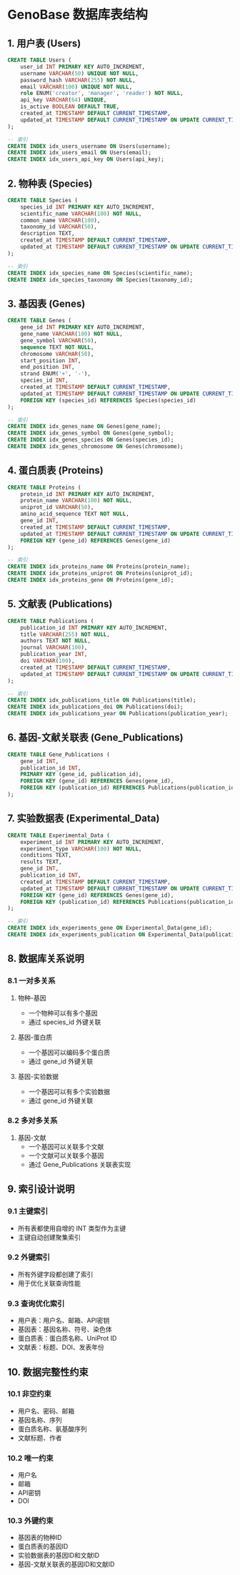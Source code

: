# GenoBase 数据库表结构

## 1. 用户表 (Users)
```sql
CREATE TABLE Users (
    user_id INT PRIMARY KEY AUTO_INCREMENT,
    username VARCHAR(50) UNIQUE NOT NULL,
    password_hash VARCHAR(255) NOT NULL,
    email VARCHAR(100) UNIQUE NOT NULL,
    role ENUM('creator', 'manager', 'reader') NOT NULL,
    api_key VARCHAR(64) UNIQUE,
    is_active BOOLEAN DEFAULT TRUE,
    created_at TIMESTAMP DEFAULT CURRENT_TIMESTAMP,
    updated_at TIMESTAMP DEFAULT CURRENT_TIMESTAMP ON UPDATE CURRENT_TIMESTAMP
);

-- 索引
CREATE INDEX idx_users_username ON Users(username);
CREATE INDEX idx_users_email ON Users(email);
CREATE INDEX idx_users_api_key ON Users(api_key);
```

## 2. 物种表 (Species)
```sql
CREATE TABLE Species (
    species_id INT PRIMARY KEY AUTO_INCREMENT,
    scientific_name VARCHAR(100) NOT NULL,
    common_name VARCHAR(100),
    taxonomy_id VARCHAR(50),
    description TEXT,
    created_at TIMESTAMP DEFAULT CURRENT_TIMESTAMP,
    updated_at TIMESTAMP DEFAULT CURRENT_TIMESTAMP ON UPDATE CURRENT_TIMESTAMP
);

-- 索引
CREATE INDEX idx_species_name ON Species(scientific_name);
CREATE INDEX idx_species_taxonomy ON Species(taxonomy_id);
```

## 3. 基因表 (Genes)
```sql
CREATE TABLE Genes (
    gene_id INT PRIMARY KEY AUTO_INCREMENT,
    gene_name VARCHAR(100) NOT NULL,
    gene_symbol VARCHAR(50),
    sequence TEXT NOT NULL,
    chromosome VARCHAR(50),
    start_position INT,
    end_position INT,
    strand ENUM('+', '-'),
    species_id INT,
    created_at TIMESTAMP DEFAULT CURRENT_TIMESTAMP,
    updated_at TIMESTAMP DEFAULT CURRENT_TIMESTAMP ON UPDATE CURRENT_TIMESTAMP,
    FOREIGN KEY (species_id) REFERENCES Species(species_id)
);

-- 索引
CREATE INDEX idx_genes_name ON Genes(gene_name);
CREATE INDEX idx_genes_symbol ON Genes(gene_symbol);
CREATE INDEX idx_genes_species ON Genes(species_id);
CREATE INDEX idx_genes_chromosome ON Genes(chromosome);
```

## 4. 蛋白质表 (Proteins)
```sql
CREATE TABLE Proteins (
    protein_id INT PRIMARY KEY AUTO_INCREMENT,
    protein_name VARCHAR(100) NOT NULL,
    uniprot_id VARCHAR(50),
    amino_acid_sequence TEXT NOT NULL,
    gene_id INT,
    created_at TIMESTAMP DEFAULT CURRENT_TIMESTAMP,
    updated_at TIMESTAMP DEFAULT CURRENT_TIMESTAMP ON UPDATE CURRENT_TIMESTAMP,
    FOREIGN KEY (gene_id) REFERENCES Genes(gene_id)
);

-- 索引
CREATE INDEX idx_proteins_name ON Proteins(protein_name);
CREATE INDEX idx_proteins_uniprot ON Proteins(uniprot_id);
CREATE INDEX idx_proteins_gene ON Proteins(gene_id);
```

## 5. 文献表 (Publications)
```sql
CREATE TABLE Publications (
    publication_id INT PRIMARY KEY AUTO_INCREMENT,
    title VARCHAR(255) NOT NULL,
    authors TEXT NOT NULL,
    journal VARCHAR(100),
    publication_year INT,
    doi VARCHAR(100),
    created_at TIMESTAMP DEFAULT CURRENT_TIMESTAMP,
    updated_at TIMESTAMP DEFAULT CURRENT_TIMESTAMP ON UPDATE CURRENT_TIMESTAMP
);

-- 索引
CREATE INDEX idx_publications_title ON Publications(title);
CREATE INDEX idx_publications_doi ON Publications(doi);
CREATE INDEX idx_publications_year ON Publications(publication_year);
```

## 6. 基因-文献关联表 (Gene_Publications)
```sql
CREATE TABLE Gene_Publications (
    gene_id INT,
    publication_id INT,
    PRIMARY KEY (gene_id, publication_id),
    FOREIGN KEY (gene_id) REFERENCES Genes(gene_id),
    FOREIGN KEY (publication_id) REFERENCES Publications(publication_id)
);
```

## 7. 实验数据表 (Experimental_Data)
```sql
CREATE TABLE Experimental_Data (
    experiment_id INT PRIMARY KEY AUTO_INCREMENT,
    experiment_type VARCHAR(100) NOT NULL,
    conditions TEXT,
    results TEXT,
    gene_id INT,
    publication_id INT,
    created_at TIMESTAMP DEFAULT CURRENT_TIMESTAMP,
    updated_at TIMESTAMP DEFAULT CURRENT_TIMESTAMP ON UPDATE CURRENT_TIMESTAMP,
    FOREIGN KEY (gene_id) REFERENCES Genes(gene_id),
    FOREIGN KEY (publication_id) REFERENCES Publications(publication_id)
);

-- 索引
CREATE INDEX idx_experiments_gene ON Experimental_Data(gene_id);
CREATE INDEX idx_experiments_publication ON Experimental_Data(publication_id);
```

## 8. 数据库关系说明

### 8.1 一对多关系
1. 物种-基因
   - 一个物种可以有多个基因
   - 通过 species_id 外键关联

2. 基因-蛋白质
   - 一个基因可以编码多个蛋白质
   - 通过 gene_id 外键关联

3. 基因-实验数据
   - 一个基因可以有多个实验数据
   - 通过 gene_id 外键关联

### 8.2 多对多关系
1. 基因-文献
   - 一个基因可以关联多个文献
   - 一个文献可以关联多个基因
   - 通过 Gene_Publications 关联表实现

## 9. 索引设计说明

### 9.1 主键索引
- 所有表都使用自增的 INT 类型作为主键
- 主键自动创建聚集索引

### 9.2 外键索引
- 所有外键字段都创建了索引
- 用于优化关联查询性能

### 9.3 查询优化索引
- 用户表：用户名、邮箱、API密钥
- 基因表：基因名称、符号、染色体
- 蛋白质表：蛋白质名称、UniProt ID
- 文献表：标题、DOI、发表年份

## 10. 数据完整性约束

### 10.1 非空约束
- 用户名、密码、邮箱
- 基因名称、序列
- 蛋白质名称、氨基酸序列
- 文献标题、作者

### 10.2 唯一约束
- 用户名
- 邮箱
- API密钥
- DOI

### 10.3 外键约束
- 基因表的物种ID
- 蛋白质表的基因ID
- 实验数据表的基因ID和文献ID
- 基因-文献关联表的基因ID和文献ID 